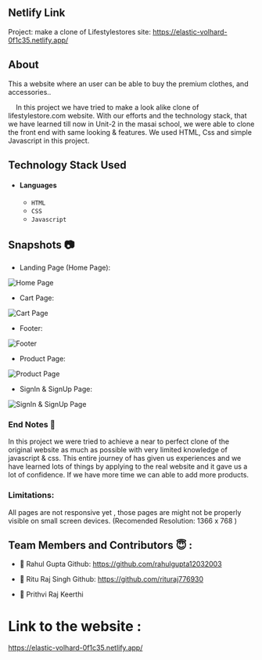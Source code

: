 ## Netlify Link
Project: make a clone of Lifestylestores site: 
                   https://elastic-volhard-0f1c35.netlify.app/

## About
This a website where an user can be able to buy the premium clothes, and accessories..

&nbsp;&nbsp;&nbsp;&#160;In this project we have tried to make a look alike clone of lifestylestore.com website. With our efforts and the technology stack, that we have learned till now in Unit-2 in the masai school, we were able to clone the front end with same looking & features. We used HTML, Css and simple Javascript in this project.



## Technology Stack Used

- #### Languages
  - `HTML`
  - `CSS`
  - `Javascript`


## Snapshots 📷
- Landing Page (Home Page):
  
![Home Page](https://miro.medium.com/max/1400/1*ZZq26J5euhd88tl8kRSZ1g.png)

- Cart Page:
  
![Cart Page](https://miro.medium.com/max/1400/1*pvC_57eqF4lMetDV07PebQ.png)

- Footer:
  
![Footer](https://miro.medium.com/max/1400/1*qpmGxBMkeGJugcIunvsE6g.png)

- Product Page:
  
![Product Page](https://miro.medium.com/max/1400/1*aaKFnv7KdCT9h9k3LDOhBg.png)

- SignIn & SignUp Page:
  
![SignIn & SignUp Page](https://miro.medium.com/max/2000/1*YaV79-CExRLdoYACiKJRJg.png)

### End Notes 📑
In this project we were tried to achieve a near to perfect clone of the original website as much as possible with very limited knowledge of javascript & css. This entire journey of has given us experiences and we have learned lots of things by applying to the real website and it gave us a lot of confidence. If we have more time we can able to add more products.

### Limitations:
All pages are not responsive yet , those pages are might not be properly visible on small screen devices.
(Recomended Resolution: 1366 x 768 )

## Team Members and Contributors 😇 :

- 👤 Rahul Gupta
  Github: https://github.com/rahulgupta12032003

- 👤 Ritu Raj Singh
  Github: https://github.com/rituraj776930
  
- 👤 Prithvi Raj Keerthi
  


# Link to the website : 
https://elastic-volhard-0f1c35.netlify.app/
